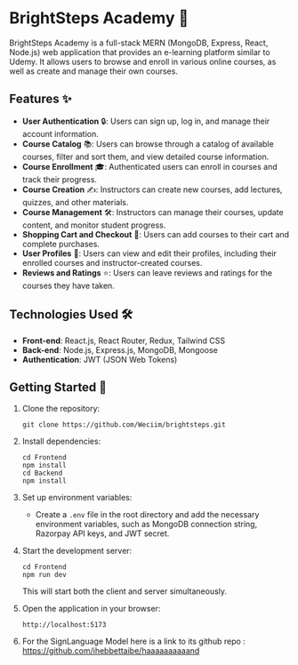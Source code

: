 # BrightSteps Academy 🧠

BrightSteps Academy is a full-stack MERN (MongoDB, Express, React, Node.js) web application that provides an e-learning platform similar to Udemy. It allows users to browse and enroll in various online courses, as well as create and manage their own courses.

## Features ✨

- **User Authentication** 🔒: Users can sign up, log in, and manage their account information.
- **Course Catalog** 📚: Users can browse through a catalog of available courses, filter and sort them, and view detailed course information.
- **Course Enrollment** 🎓: Authenticated users can enroll in courses and track their progress.
- **Course Creation** ✍️: Instructors can create new courses, add lectures, quizzes, and other materials.
- **Course Management** 🛠️: Instructors can manage their courses, update content, and monitor student progress.
- **Shopping Cart and Checkout** 🛒: Users can add courses to their cart and complete purchases.
- **User Profiles** 👤: Users can view and edit their profiles, including their enrolled courses and instructor-created courses.
- **Reviews and Ratings** ⭐: Users can leave reviews and ratings for the courses they have taken.

## Technologies Used 🛠

- **Front-end**: React.js, React Router, Redux, Tailwind CSS
- **Back-end**: Node.js, Express.js, MongoDB, Mongoose
- **Authentication**: JWT (JSON Web Tokens)

## Getting Started 🚀

1. Clone the repository:

   ```
   git clone https://github.com/Weciim/brightsteps.git
   ```

2. Install dependencies:

   ```
   cd Frontend
   npm install
   cd Backend
   npm install
   ```

3. Set up environment variables:

   - Create a `.env` file in the root directory and add the necessary environment variables, such as MongoDB connection string, Razorpay API keys, and JWT secret.

4. Start the development server:

   ```
   cd Frontend
   npm run dev
   ```

   This will start both the client and server simultaneously.

5. Open the application in your browser:

   ```
   http://localhost:5173
   ```


6. For the SignLanguage Model here is a link to its github repo : https://github.com/ihebbettaibe/haaaaaaaaaand


